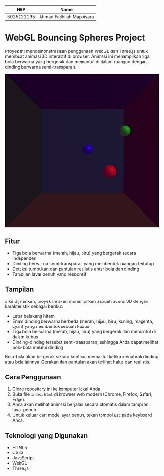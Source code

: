<div align=center>

|    NRP     |      Name      |
| :--------: | :------------: |
| 5025221195 | Ahmad Fadhilah Mappisara |

</div>


# WebGL Bouncing Spheres Project

Proyek ini mendemonstrasikan penggunaan WebGL dan Three.js untuk membuat animasi 3D interaktif di browser. Animasi ini menampilkan tiga bola berwarna yang bergerak dan memantul di dalam ruangan dengan dinding berwarna semi-transparan.

![image](Screenshot.png)

## Fitur

- Tiga bola berwarna (merah, hijau, biru) yang bergerak secara independen
- Dinding berwarna semi-transparan yang membentuk ruangan tertutup
- Deteksi tumbukan dan pantulan realistis antar bola dan dinding
- Tampilan layar penuh yang responsif

## Tampilan

Jika dijalankan, proyek ini akan menampilkan sebuah scene 3D dengan karakteristik sebagai berikut:

- Latar belakang hitam
- Enam dinding berwarna berbeda (merah, hijau, biru, kuning, magenta, cyan) yang membentuk sebuah kubus
- Tiga bola berwarna (merah, hijau, biru) yang bergerak dan memantul di dalam kubus
- Dinding-dinding tersebut semi-transparan, sehingga Anda dapat melihat bola-bola melalui dinding

Bola-bola akan bergerak secara kontinu, memantul ketika menabrak dinding atau bola lainnya. Gerakan dan pantulan akan terlihat halus dan realistis.

## Cara Penggunaan

1. Clone repository ini ke komputer lokal Anda.
2. Buka file `index.html` di browser web modern (Chrome, Firefox, Safari, Edge).
3. Anda akan melihat animasi berjalan secara otomatis dalam tampilan layar penuh.
4. Untuk keluar dari mode layar penuh, tekan tombol `Esc` pada keyboard Anda.

## Teknologi yang Digunakan

- HTML5
- CSS3
- JavaScript
- WebGL
- Three.js

